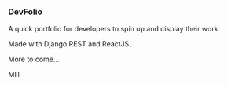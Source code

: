 ### DevFolio

A quick portfolio for developers to spin up and display their
work.

Made with Django REST and ReactJS.

More to come...

MIT 
